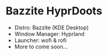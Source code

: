 # Bazzite HyprDoots

- Distro: Bazzite (KDE Desktop)
- Window Manager: Hyprland
- Launcher: wofi & rofi
- More to come soon...